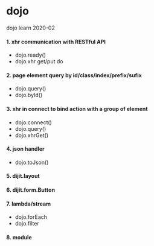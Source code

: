 # dojo
dojo learn 2020-02

#### 1. xhr communication with RESTful API
* dojo.ready()
* dojo.xhr get/put do


#### 2. page element query by id/class/index/prefix/sufix
* dojo.query()
* dojo.byId()


#### 3. xhr in connect to bind action with a group of element
* dojo.connect()
* dojo.query()
* dojo.xhrGet()


#### 4. json handler
* dojo.toJson()


#### 5. dijit.layout


#### 6. dijit.form.Button


#### 7. lambda/stream
* dojo.forEach
* dojo.filter


#### 8. module

